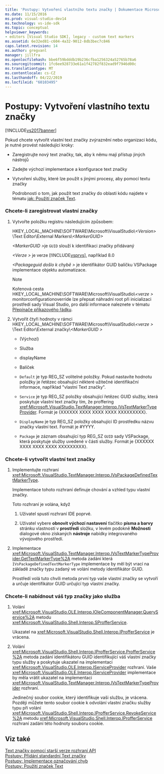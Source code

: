 ```yaml
---
title: 'Postupy: Vytvoření vlastního textu značky | Dokumentace Microsoftu'
ms.date: 11/15/2016
ms.prod: visual-studio-dev14
ms.technology: vs-ide-sdk
ms.topic: conceptual
helpviewer_keywords:
- editors [Visual Studio SDK], legacy - custom text markers
ms.assetid: 6e32ed81-c604-4a32-9012-8db3bec7c846
caps.latest.revision: 14
ms.author: gregvanl
manager: jillfra
ms.openlocfilehash: bbe6f59bdddb19b236cfba1256324a52765b78a6
ms.sourcegitcommit: 1fc6ee928733e61a1f42782f832ead9f7946d00c
ms.translationtype: MT
ms.contentlocale: cs-CZ
ms.lasthandoff: 04/22/2019
ms.locfileid: "60103495"
---
```

# <a name="how-to-create-custom-text-markers"></a>Postupy: Vytvoření vlastního textu značky
[!INCLUDE[vs2017banner](../includes/vs2017banner.md)]

Pokud chcete vytvořit vlastní text značky zvýraznění nebo organizaci kódu, je nutné provést následující kroky:  
  
- Zaregistrujte nový text značky, tak, aby k němu mají přístup jiných nástrojů  
  
- Zadejte výchozí implementace a konfigurace text značky  
  
- Vytvoření služby, které lze použít s jinými procesy, aby pomocí textu značky  
  
  Podrobnosti o tom, jak použít text značky do oblasti kódu najdete v tématu [jak: Použití značek Text](../extensibility/how-to-use-text-markers.md).  
  
### <a name="to-register-a-custom-marker"></a>Chcete-li zaregistrovat vlastní značky  
  
1. Vytvořte položku registru následujícím způsobem:  
  
    HKEY_LOCAL_MACHINE\SOFTWARE\Microsoft\VisualStudio\\*\<Version>* \Text Editor\External Markers\\*\<MarkerGUID>*  
  
    <em>\<MarkerGUID ></em>je `GUID` slouží k identifikaci značky přidávaný  
  
    *\<Verze >* je verze [!INCLUDE[vsprvs](../includes/vsprvs-md.md)], například 8.0  
  
    *\<Packageguid došlo k chybě >* je identifikátor GUID balíčku VSPackage implementace objektu automatizace.  
  
   > [!NOTE]
   >  Kořenová cesta HKEY_LOCAL_MACHINE\SOFTWARE\Microsoft\VisualStudio\\*\<verze >* monitorconfigurationoverride lze přepsat náhradní root při inicializaci prostředí sady Visual Studio, pro další informace naleznete v tématu [Přepínače příkazového řádku](../extensibility/command-line-switches-visual-studio-sdk.md).  
  
2. Vytvořit čtyři hodnoty v rámci HKEY_LOCAL_MACHINE\SOFTWARE\Microsoft\VisualStudio\\*\<verze >* \Text Editor\External značky\\*\<MarkerGUID >*  
  
   - (Výchozí)  
  
   - Služba  
  
   - displayName  
  
   - Balíček  
  
   - `Default` je typ REG_SZ volitelné položky. Pokud nastavíte hodnotu položky je řetězec obsahující některé užitečné identifikační informace, například "vlastní Text značky".  
  
   - `Service` je typ REG_SZ položky obsahující řetězec GUID služby, která poskytuje vlastní text značky tím, že proffering <xref:Microsoft.VisualStudio.TextManager.Interop.IVsTextMarkerTypeProvider>. Formát je {XXXXXX XXXX XXXX XXXX XXXXXXXXX}.  
  
   - `DisplayName` je typ REG_SZ položky obsahující ID prostředku názvu značky vlastní text. Formát je #YYYY.  
  
   - `Package` je záznam obsahující typ REG_SZ `GUID` sady VSPackage, která poskytuje služby uvedené v části služby. Formát je {XXXXXX XXXX XXXX XXXX XXXXXXXXX}.  
  
### <a name="to-create-a-custom-text-marker"></a>Chcete-li vytvořit vlastní text značky  
  
1. Implementujte rozhraní <xref:Microsoft.VisualStudio.TextManager.Interop.IVsPackageDefinedTextMarkerType>.  
  
     Implementace tohoto rozhraní definuje chování a vzhled typu vlastní značky.  
  
     Toto rozhraní je volána, když  
  
    1. Uživatel spustí rozhraní IDE poprvé.  
  
    2. Uživatel vybere **obnovit výchozí nastavení** tlačítko **písma a barvy** stránku vlastností v **prostředí** složku, v levém podokně  **Možnosti** dialogové okno získaných **nástroje** nabídky integrovaného vývojového prostředí.  
  
2. Implementace <xref:Microsoft.VisualStudio.TextManager.Interop.IVsTextMarkerTypeProvider.GetTextMarkerType%2A> metoda zadání která `IVsPackageDefinedTextMarkerType` implementace by měl být vrací na základě značky typu zadaný ve volání metody identifikátor GUID.  
  
     Prostředí volá tuto chvíli metoda první typ vaše vlastní značky se vytvoří a určuje identifikátor GUID určující typ vlastní značky.  
  
### <a name="to-proffer-your-marker-type-as-a-service"></a>Chcete-li nabídnout váš typ značky jako služba  
  
1. Volání <xref:Microsoft.VisualStudio.OLE.Interop.IOleComponentManager.QueryService%2A> metodu <xref:Microsoft.VisualStudio.Shell.Interop.SProfferService>.  
  
     Ukazatel na <xref:Microsoft.VisualStudio.Shell.Interop.IProfferService> je vrácena.  
  
2. Volání <xref:Microsoft.VisualStudio.Shell.Interop.IProfferService.ProfferService%2A> metoda zadání identifikátoru GUID identifikující váš vlastní značky typu služby a poskytuje ukazatel na implementaci <xref:Microsoft.VisualStudio.OLE.Interop.IServiceProvider> rozhraní. Vaše <xref:Microsoft.VisualStudio.OLE.Interop.IServiceProvider> implementace by měla vrátit ukazatel na implementaci <xref:Microsoft.VisualStudio.TextManager.Interop.IVsTextMarkerTypeProvider> rozhraní.  
  
     Jedinečný soubor cookie, který identifikuje vaši službu, je vrácena. Později můžete tento soubor cookie k odvolání vlastní značku služby typu při volání <xref:Microsoft.VisualStudio.Shell.Interop.IProfferService.RevokeService%2A> metodu <xref:Microsoft.VisualStudio.Shell.Interop.IProfferService> rozhraní zadání této hodnoty souboru cookie.  
  
## <a name="see-also"></a>Viz také  
 [Text značky pomocí starší verze rozhraní API](../extensibility/using-text-markers-with-the-legacy-api.md)   
 [Postupy: Přidání standardní Text značky](../extensibility/how-to-add-standard-text-markers.md)   
 [Postupy: Implementace označování chyb](../extensibility/how-to-implement-error-markers.md)   
 [Postupy: Použití značek Text](../extensibility/how-to-use-text-markers.md)
